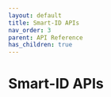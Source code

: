 ```yaml
---
layout: default
title: Smart-ID APIs
nav_order: 3
parent: API Reference
has_children: true
---
```


# Smart-ID APIs
